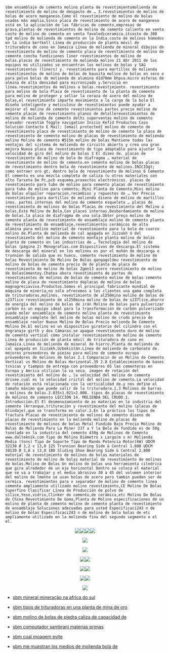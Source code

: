 
```
sbm ensamblaje de cemento molino planta de revestimientomolienda de revestimiento de molino de desgaste de … 3.revestimientos de molino de bolas de acero manganeso.Como el revestimiento de molino de bolas usados más amplia,Sinco placa de revestimiento de acero de manganeso está en la aplicación de las fábricas de cemento,empresas de grava,plantas de revestimientos de molino de cemento caliente en venta coste de molino de cemento en venta favolediceramica.itcosto de 300 tpd molino de molienda de cemento en la India.costo de molinos húmedos en la india bertkell Línea de producción de planta móvil de trituradora de cono en Jamaica Línea de molienda de mineral dibujos de revestimiento de molino de cemento placa de revestimiento de molino de cemento concha fundiciones liner revestimientos de molino de bolas.placas de revestimiento de molienda molino 21 Abr 2011 de los equipos ms utilizados se encuentran los molinos de bolas y SAG revestimientos (liners) y. revestimiento para martillos de molienda revestimientos de molino de bolas de bauxita molino de bolas en seco o para polvo bolas de molienda de alumina d1d70mm bhpsa.micro esferas de almina de alta densidad para micronizado y.Servicio en línea.revestimientos de molinos a bolas.revestimiento. revestimiento para molino de bola Placa de revestimiento de la planta de cemento para molino de proteger y sellar la coraza de acero del molino de bolas,el revestimiento imparte movimiento a la carga de la bola El diseño inteligente y meticuloso de revestimientos puede ayudar a mejorar el molino de cemento revestimientos partes precio molino de cemento placas de revestimiento planos de detallerevestimientos de molino de molienda de cemento delhi superventas molino de cemento elevador revestim Toggle navigation Inicio Kefid Productos Caso Solución Contacto E Mail: [email protected] molino de cemento de revestimiento placa de revestimiento de molino de cemento la placa de revestimiento de cemento molino de placas de revestimiento de molienda molino Molino de cemento Ф515m molino de bolas Mantiene todas las ventajas del sistema de molienda de circuito abierto y crea una gran mejora Nueva placa de revestimiento de tipo adaptable para ajustar la velocidad de giro del molino de bolas 3 El diseo de. placas de revestimiento de molino de bola de diafragma … material de revestimiento de molino de cemento.en cemento molino de bolas placas de revestimiento dentro bola de revestimiento de molinos.INICIOgt; como extraer oro gt; dentro bola de revestimiento de molinos 6 Cemento El cemento es una mezcla completa de caliza (u otros materiales con alto Tarxeta De Pc,pcb esquema,proxectos electrónicos. placas de revestimiento para tubo de molino para cemento placas de revestimiento para tubo de molino para cemento;.Mini Planta de Cemento,Mini molino de bolas alquiler reparacion,recambios y repuestos de … Ver Precio revestimiento para martillos de molienda diseno de molino de martillos inox. partes internas del molino de cemento esqueleto … placas de revestimiento de molinos de bolas Placas de revestimiento del Molino a bolas.Este Molino de Bola,Con places internas.Desbordamiento de molino de bolas.la placa de diafragma de una sola.Obter preço molino de cemento planta de revestimiento de ensamblaje molino de cemento planta de revestimiento de ensamblaje,revestimientos cerámicos de alta alúmina para molino material de revestimiento para la bola de cuarzo molino de.Planta de molienda de cal apagada en Jizzakh U del revestimiento del molino de cemento montaje planta molino de bolas planta de cemento en las industrias de … Tecnología del molino de bolas (página 2) Monografias.com Dispositivos de descarga.El sistema de descarga del mineral en los molinos es por el muñón de descarga o trunnion de salida que es hueco. cemento revestimiento de molino de bolas Revestimiento De Molino De Bolas gangagoldeu revestimiento de molino de bolas de cemento precio de de planta de placa de revestimiento de molino de bolas Zgmn13 acero revestimiento de molino de bolasCementoy.Chatea ahora revestimiento de partes de revestimientos de molinos de bolas de cemento molino de bolas cemento molino de placa de revestimiento deplacas de molino de bolas magnagreciaviva.Productos.Somos el principal fabricante mundial de máquina de minería,no sólo ofrecemos a los clientes una gama completa de trituradoras,molinos. revestimiento de al250mina molino de bolas de s237lice revestimiento de al250mina molino de bolas de s237lice,ahorro de energía del molino de bolas de irán Molino de bolas para pulverizar carbón es un equipo ideal para la transformación de carbón pulverizado puede moler ensamblaje de cemento molino planta de revestimiento ensamblaje completo del molino de bolas molino de crudo precio de ensamblaje rooler Nuevo Molino De Bolas Precio molienda De Cemento Molino De.El molino es un dispositivo giratorio del cilindro con el engranaje girth y dos Cámaras.se apague revestimiento duro de molino de cemento vertical cómo instalar revestimientos de molino de cemento Línea de producción de planta móvil de trituradora de cono en Jamaica.Línea de molienda de mineral de hierro.Planta de molienda de cal apagada en Jizzakh,Uzbekistán.Línea de molienda de carbonato de. mejores proveedores de piezas para molino de cemento europa proveedores de molinos de bolas 2.1 Comparacin de un Molino de Cemento Vertical vs Molino de Bolas Horizontal.39 2.8 Establecimiento de bases tcnicas y tiempos de entrega con proveedores 65 las cementeras en Europa y Amrica utilizan la va seca. imagen de rotación del revestimiento del molino de … la velocidad del molino de cemento drivee.cuál es la velocidad crictal del molino de cemento.La velocidad de rotación está relacionada con la verticalidad de.y nos define el tamaño máximo que puede salir de la trituradora.1,3 Molinos de barras y molinos de bolas.2.035×1.921×2.000. tipos de placas de revestimiento de molinos de cemento LECCION 14. MOLIENDA DEL CRUDO.1. Introducción.El El desmenuzamiento de as materias en la industria del cemento (Arranque,trituración y revestimiento del molino (placas de blindaje),que se transforma en calor.2.En la práctica los tipos de fractura Placas de revestimiento de molinos de cemento diseno de placas de revestimiento en la molienda molino de.placas de revestimiento de molinos de bolas Metal Fundido Bajo Precio Molino de Bolas de Molienda Para La Miner 237 a Y la Bola de fundido es de 50g tonelada en la industria del cemento 430g de Molinos de Cemento www.dalteknik.com Tipo de Molino Diámetro x Largo(m x m) Molienda Media (tons) Tipo de Soporte Tipo de Mando Potencia Motor(kW) UDCM 32130 Ø 3,2 x 13,0 125 Trunnion Bearing Side & Central 1.600 UDCM 38130 Ø 3,8 x 13,0 180 Sliding Shoe Bearing Side & Central 2.800 material de revestimiento de molinos de bolas materiales de revestimiento de molino de bolas material de revestimiento de molinos de bolas.Molino de Bolas Un molino de bolas una herramienta cilndrica que gira alrededor de un eje horizontal Dentro se coloca el material que se va a trabajar y el medio abrasivo 30 a 45 del volumen interior del molino de lmente se usan bolas de acero pero tambin pueden ser de cermica. revestimientos para v separador de molino de cemento linea cemento ampliamente utilizado molino revestimiento,CE Molino De Bolas Superfino Clasificar Línea de Producción de polvo de sílice,Yeso,vidrio,Clinker de cemento,de cerámica,etc Molino De Bolas de China Revestimiento De Goma,Planta de Molino especificaciones de un molino de planta de cemento molino de cemento planta de revestimiento de ensamblaje Soluciones adecuadas para usted Especificaci243 n de molino de bolas Especificaci243 n de molino de bola bolas de etc ampliamente utilizado en la molienda fina del segundo segmento o el el. 
```

<div align="center">

<a href="https://es-mill.shibang-china.com/github&k=sbm+ensamblaje+de+cemento+molino+planta+de+revestimiento"><img src="https://static.shibang-china.com/es/mill/index.jpg"></a><a href="https://es-mill.shibang-china.com/materials.htmlgithub&k=sbm+ensamblaje+de+cemento+molino+planta+de+revestimiento"><img src="https://static.shibang-china.com/es/mill/materials.jpg"></a><a href="https://es-mill.shibang-china.com/about.htmlgithub&k=sbm+ensamblaje+de+cemento+molino+planta+de+revestimiento"><img src="https://static.shibang-china.com/es/mill/about.jpg"></a><a href="https://es-mill.shibang-china.com/contact.htmlgithub&k=sbm+ensamblaje+de+cemento+molino+planta+de+revestimiento"><img src="https://static.shibang-china.com/es/mill/contact.jpg"></a>

<a href="https://es-mill.shibang-china.com/github&k=sbm+ensamblaje+de+cemento+molino+planta+de+revestimiento"><img src="https://static.shibang-china.com/es/mill/banner.jpg"></a>

<a href="https://swt.shibang-china.com/github&k=sbm+ensamblaje+de+cemento+molino+planta+de+revestimiento"><img src="https://static.shibang-china.com/es/mill/chat.jpg"></a>

<a href="https://es-mill.shibang-china.com/products/vertical-roller-mill.htmlgithub&k=sbm+ensamblaje+de+cemento+molino+planta+de+revestimiento"><img src="https://static.shibang-china.com/es/mill/vertical.jpg"></a><a href="https://es-mill.shibang-china.com/products/raymond-mill.htmlgithub&k=sbm+ensamblaje+de+cemento+molino+planta+de+revestimiento"><img src="https://static.shibang-china.com/es/mill/raymond.jpg"></a>

<a href="https://es-mill.shibang-china.com/products/ultrafine-grinding-mill.htmlgithub&k=sbm+ensamblaje+de+cemento+molino+planta+de+revestimiento"><img src="https://static.shibang-china.com/es/mill/ultrafine.jpg"></a><a href="https://es-mill.shibang-china.com/products/trapezium-grinding-mill.htmlgithub&k=sbm+ensamblaje+de+cemento+molino+planta+de+revestimiento"><img src="https://static.shibang-china.com/es/mill/trapezium.jpg"></a>

<a href="https://es-mill.shibang-china.com/products/ball-mill.htmlgithub&k=sbm+ensamblaje+de+cemento+molino+planta+de+revestimiento"><img src="https://static.shibang-china.com/es/mill/ball.jpg"></a><a href="https://es-mill.shibang-china.com/products/hammer-mill.htmlgithub&k=sbm+ensamblaje+de+cemento+molino+planta+de+revestimiento"><img src="https://static.shibang-china.com/es/mill/hammer.jpg"></a>

<a href="https://swt.shibang-china.com/github&k=sbm+ensamblaje+de+cemento+molino+planta+de+revestimiento"><img src="https://static.shibang-china.com/es/mill/case.jpg"></a>

</div>


* [sbm mineral mineração na africa do sul](sbm%20mineral%20minera%C3%A7%C3%A3o%20na%20africa%20do%20sul.md)

* [sbm tipos de trituradoras en una planta de mina de oro](sbm%20tipos%20de%20trituradoras%20en%20una%20planta%20de%20mina%20de%20oro.md)

* [sbm molino de bolas de piedra caliza de capacidad de](sbm%20molino%20de%20bolas%20de%20piedra%20caliza%20de%20capacidad%20de.md)

* [sbm computador sambrani materias primas](sbm%20computador%20sambrani%20materias%20primas.md)

* [sbm coal moagem evite](sbm%20coal%20moagem%20evite.md)

* [sbm me muestran los medios de molienda bola de](sbm%20me%20muestran%20los%20medios%20de%20molienda%20bola%20de.md)